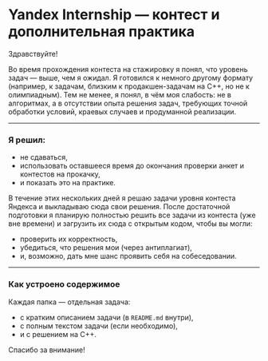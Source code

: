 # Yandex Internship — контест и дополнительная практика

Здравствуйте!

Во время прохождения контеста на стажировку я понял, что уровень задач — выше, чем я ожидал. Я готовился к немного другому формату (например, к задачам, близким к продакшен-задачам на C++, но не к олимпиадным). Тем не менее, я понял, в чём моя слабость: не в алгоритмах, а в отсутствии опыта решения задач, требующих точной обработки условий, краевых случаев и продуманной реализации.

---

### Я решил:

- не сдаваться,
- использовать оставшееся время до окончания проверки анкет и контестов на прокачку,
- и показать это на практике.

В течение этих нескольких дней я решаю задачи уровня контеста Яндекса и выкладываю сюда свои решения. После достаточной подготовки я планирую полностью решить все задачи из контеста (уже вне времени) и загрузить их сюда с открытым кодом, чтобы вы могли:
- проверить их корректность,
- убедиться, что решения мои (через антиплагиат),
- и, возможно, дать мне шанс проявить себя на собеседовании.

---

### Как устроено содержимое

Каждая папка — отдельная задача:
- с кратким описанием задачи (в `README.md` внутри),
- с полным текстом задачи (если необходимо),
- и с решением на C++.

Спасибо за внимание!
